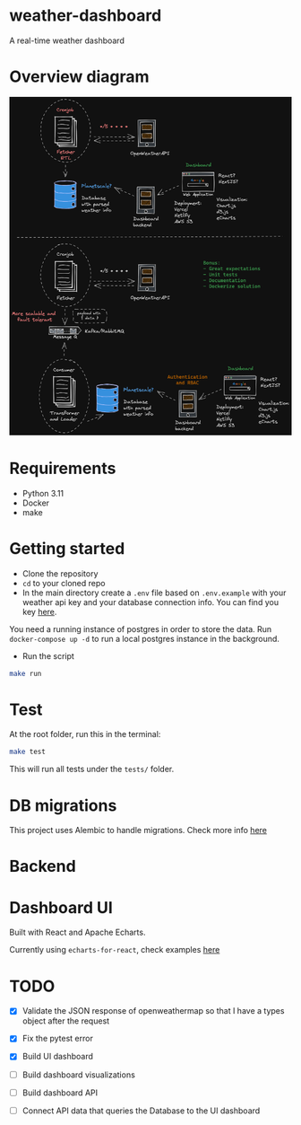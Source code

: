 # weather-dashboard
A real-time weather dashboard

# Overview diagram

![App Diagram](./docs/WeatherDashboard.excalidraw.png)

# Requirements
- Python 3.11
- Docker
- make

# Getting started
- Clone the repository
- `cd` to your cloned repo
-  In the main directory create a `.env` file based on `.env.example` with your weather api key and your database connection info. 
You can find you key [here](https://openweathermap.org/current).

You need a running instance of postgres in order to store the data.
Run `docker-compose up -d` to run a local postgres instance in the background.
- Run the script
```sh
make run
```
  
# Test
At the root folder, run this in the terminal:
```sh
make test
```
This will run all tests under the `tests/` folder.

# DB migrations

This project uses Alembic to handle migrations.
Check more info [here](./alembic/README.md)

# Backend

# Dashboard UI
Built with React and Apache Echarts.

Currently using `echarts-for-react`, check examples [here](https://git.hust.cc/echarts-for-react/examples/simple)


# TODO
- [x] Validate the JSON response of openweathermap so that I have a types object after the request
- [x] Fix the pytest error
- [x] Build UI dashboard
- [ ] Build dashboard visualizations
- [ ] Build dashboard API
- [ ] Connect API data that queries the Database to the UI dashboard


